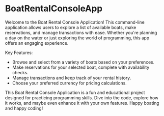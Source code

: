 # BoatRentalConsoleApp
Welcome to the Boat Rental Console Application! This command-line application allows users to explore a list of available boats, make reservations, and manage transactions with ease. Whether you're planning a day on the water or just exploring the world of programming, this app offers an engaging experience.

Key Features:

- Browse and select from a variety of boats based on your preferences.
- Make reservations for your selected boat, complete with availability checks.
- Manage transactions and keep track of your rental history.
- Choose your preferred currency for pricing calculations.



This Boat Rental Console Application is a fun and educational project designed for practicing programming skills. Dive into the code, explore how it works, and maybe even enhance it with your own features. Happy boating and happy coding!
